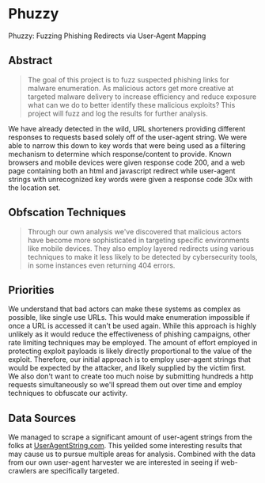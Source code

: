 # Phuzzy
Phuzzy: Fuzzing Phishing Redirects via User-Agent Mapping

## Abstract
> The goal of this project is to fuzz suspected phishing links for malware enumeration. As malicious actors get more creative at targeted malware delivery to increase efficiency and reduce exposure what can we do to better identify these malicious exploits? This project will fuzz and log the results for further analysis.

We have already detected in the wild, URL shorteners providing different responses to requests based solely off of the user-agent string. We were able to narrow this down to key words that were being used as a filtering mechanism to determine which response/content to provide. Known browsers and mobile devices were given response code 200, and a web page containing both an html and javascript redirect while user-agent strings with unrecognized key words were given a response code 30x with the location set.

## Obfscation Techniques
> Through our own analysis we've discovered that malicious actors have become more sophisticated in targeting specific environments like mobile devices. They also employ layered redirects using various techniques to make it less likely to be detected by cybersecurity tools, in some instances even returning 404 errors. 

## Priorities
We understand that bad actors can make these systems as complex as possible, like single use URLs. This would make enumeration impossible if once a URL is accessed it can't be used again. While this approach is highly unlikely as it would reduce the effectiveness of phishing campaigns, other rate limiting techniques may be employed. The amount of effort employed in protecting exploit payloads is likely directly proportional to the value of the exploit. Therefore, our initial approach is to employ user-agent strings that would be expected by the attacker, and likely supplied by the victim first. We also don't want to create too much noise by submitting hundreds a http requests simultaneously so we'll spread them out over time and employ techniques to obfuscate our activity.

## Data Sources
We managed to scrape a significant amount of user-agent strings from the folks at [UserAgentString.com](https://useragentstring.com/). This yeilded some interesting results that may cause us to pursue multiple areas for analysis. Combined with the data from our own user-agent harvester we are interested in seeing if web-crawlers are specifically targeted.
